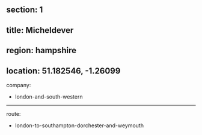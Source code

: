 ﻿section: 1
----
title: Micheldever
----
region: hampshire
----
location: 51.182546, -1.26099
----
company:
- london-and-south-western
----
route:
- london-to-southampton-dorchester-and-weymouth
